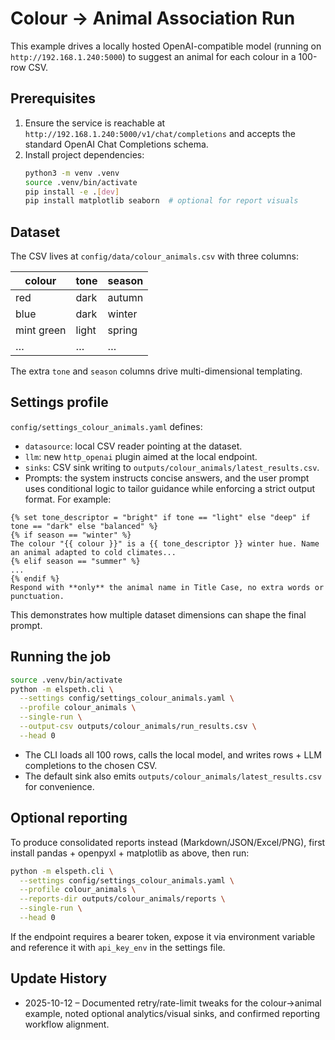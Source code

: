# Colour → Animal Association Run

This example drives a locally hosted OpenAI-compatible model (running on `http://192.168.1.240:5000`) to suggest an animal for each colour in a 100-row CSV.

## Prerequisites

1. Ensure the service is reachable at `http://192.168.1.240:5000/v1/chat/completions` and accepts the standard OpenAI Chat Completions schema.
2. Install project dependencies:
   ```bash
   python3 -m venv .venv
   source .venv/bin/activate
   pip install -e .[dev]
   pip install matplotlib seaborn  # optional for report visuals
   ```

## Dataset

The CSV lives at `config/data/colour_animals.csv` with three columns:

| colour        | tone   | season |
|---------------|--------|--------|
| red           | dark   | autumn |
| blue          | dark   | winter |
| mint green    | light  | spring |
| …             | …      | …      |

The extra `tone` and `season` columns drive multi-dimensional templating.

## Settings profile

`config/settings_colour_animals.yaml` defines:
- `datasource`: local CSV reader pointing at the dataset.
- `llm`: new `http_openai` plugin aimed at the local endpoint.
- `sinks`: CSV sink writing to `outputs/colour_animals/latest_results.csv`.
 - Prompts: the system instructs concise answers, and the user prompt uses conditional logic to tailor guidance while enforcing a strict output format. For example:

  ```jinja2
  {% set tone_descriptor = "bright" if tone == "light" else "deep" if tone == "dark" else "balanced" %}
  {% if season == "winter" %}
  The colour "{{ colour }}" is a {{ tone_descriptor }} winter hue. Name an animal adapted to cold climates...
  {% elif season == "summer" %}
  ...
  {% endif %}
  Respond with **only** the animal name in Title Case, no extra words or punctuation.
  ```

  This demonstrates how multiple dataset dimensions can shape the final prompt.

## Running the job

```bash
source .venv/bin/activate
python -m elspeth.cli \
  --settings config/settings_colour_animals.yaml \
  --profile colour_animals \
  --single-run \
  --output-csv outputs/colour_animals/run_results.csv \
  --head 0
```

- The CLI loads all 100 rows, calls the local model, and writes rows + LLM completions to the chosen CSV.
- The default sink also emits `outputs/colour_animals/latest_results.csv` for convenience.
<!-- UPDATE 2025-10-12: To observe retry metadata, set `retry.max_attempts` within `config/settings_colour_animals.yaml`; CLI previews surface `retry_attempts` columns generated by `src/elspeth/cli.py:103`. -->

## Optional reporting

To produce consolidated reports instead (Markdown/JSON/Excel/PNG), first install pandas + openpyxl + matplotlib as above, then run:

```bash
python -m elspeth.cli \
  --settings config/settings_colour_animals.yaml \
  --profile colour_animals \
  --reports-dir outputs/colour_animals/reports \
  --single-run \
  --head 0
```

If the endpoint requires a bearer token, expose it via environment variable and reference it with `api_key_env` in the settings file.
<!-- UPDATE 2025-10-12: Consider adding a `rate_limiter` definition if the local gateway enforces quotas; the Azure-compatible `adaptive` limiter is available via `src/elspeth/core/controls/registry.py:45`. -->
<!-- UPDATE 2025-10-12: Enable the `analytics_visual` sink (install via `pip install -e .[analytics-visual]`) to generate PNG/HTML charts alongside CSV outputs when comparing colour responses. -->

## Update History
- 2025-10-12 – Documented retry/rate-limit tweaks for the colour→animal example, noted optional analytics/visual sinks, and confirmed reporting workflow alignment.
